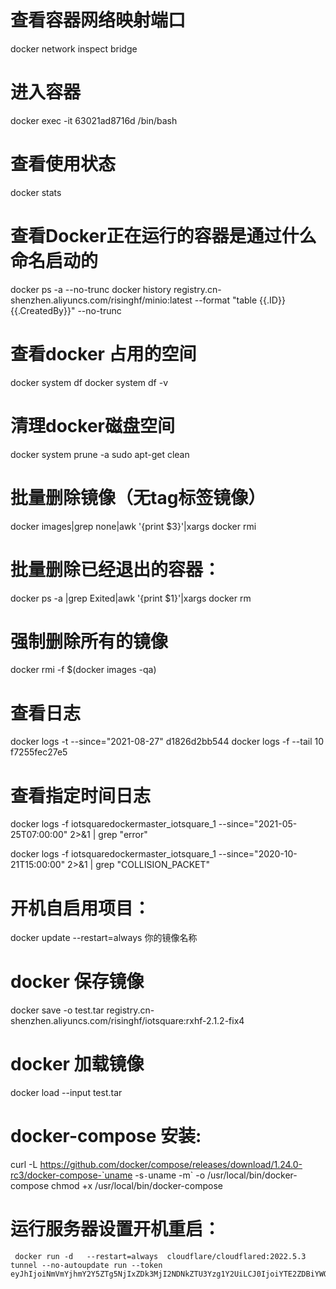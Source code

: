 # 查看容器网络映射端口
docker network inspect bridge
# 进入容器
docker exec -it 63021ad8716d /bin/bash

# 查看使用状态
docker stats

# 查看Docker正在运行的容器是通过什么命名启动的
docker ps -a --no-trunc
docker history registry.cn-shenzhen.aliyuncs.com/risinghf/minio:latest --format "table {{.ID}}{{.CreatedBy}}" --no-trunc

# 查看docker 占用的空间
docker system df
docker system df -v
# 清理docker磁盘空间
docker system prune -a
sudo apt-get clean
# 批量删除镜像（无tag标签镜像）
docker images|grep none|awk '{print $3}'|xargs docker rmi
# 批量删除已经退出的容器：
docker ps -a |grep Exited|awk '{print $1}'|xargs docker rm
# 强制删除所有的镜像
docker rmi -f $(docker images -qa)
# 查看日志
docker logs -t --since="2021-08-27" d1826d2bb544
docker logs -f --tail 10 f7255fec27e5
# 查看指定时间日志

docker logs -f iotsquaredockermaster_iotsquare_1 --since="2021-05-25T07:00:00" 2>&1 | grep "error"

docker logs -f iotsquaredockermaster_iotsquare_1 --since="2020-10-21T15:00:00" 2>&1 | grep "COLLISION_PACKET"

# 开机自启用项目：
docker update --restart=always 你的镜像名称


# docker 保存镜像

docker save -o test.tar registry.cn-shenzhen.aliyuncs.com/risinghf/iotsquare:rxhf-2.1.2-fix4

# docker 加载镜像
docker load --input test.tar



# docker-compose 安装:

curl -L https://github.com/docker/compose/releases/download/1.24.0-rc3/docker-compose-`uname -s`-`uname -m` -o /usr/local/bin/docker-compose
chmod +x /usr/local/bin/docker-compose


# 运行服务器设置开机重启：
```cgo
 docker run -d   --restart=always  cloudflare/cloudflared:2022.5.3 tunnel --no-autoupdate run --token eyJhIjoiNmVmYjhmY2Y5ZTg5NjIxZDk3MjI2NDNkZTU3Yzg1Y2UiLCJ0IjoiYTE2ZDBiYWQtY2E1OS00NmRmLWIyZDMtN2U1ZWQ4NTViZTJiIiwicyI6Ik5qRmtPVFUxT1RJdE5qZzNOaTAwT0RsaUxXSmxOakV0TXpJNU1HRXhObVUyWmpKbSJ9
```